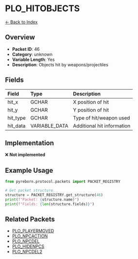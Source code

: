 # PLO_HITOBJECTS

[← Back to Index](../index.md)

## Overview

- **Packet ID**: 46
- **Category**: unknown
- **Variable Length**: Yes
- **Description**: Objects hit by weapons/projectiles

## Fields

| Field | Type | Description |
|:------|:-----|:------------|
| hit_x | GCHAR | X position of hit |
| hit_y | GCHAR | Y position of hit |
| hit_type | GCHAR | Type of hit/weapon used |
| hit_data | VARIABLE_DATA | Additional hit information |

## Implementation

❌ **Not implemented**

## Example Usage

```python
from pyreborn.protocol.packets import PACKET_REGISTRY

# Get packet structure
structure = PACKET_REGISTRY.get_structure(46)
print(f"Packet: {structure.name}")
print(f"Fields: {len(structure.fields)}")
```

## Related Packets

- [PLO_PLAYERMOVED](PLO_PLAYERMOVED.md)
- [PLO_NPCACTION](PLO_NPCACTION.md)
- [PLO_NPCDEL](PLO_NPCDEL.md)
- [PLO_HIDENPCS](PLO_HIDENPCS.md)
- [PLO_NPCDEL2](PLO_NPCDEL2.md)
